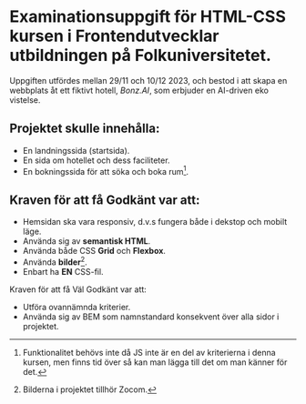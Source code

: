 # Examinationsuppgift för HTML-CSS kursen i Frontendutvecklar utbildningen på Folkuniversitetet.

Uppgiften utfördes mellan 29/11 och 10/12 2023, och bestod i att skapa en webbplats åt ett fiktivt hotell, *Bonz.AI*, som erbjuder en AI-driven eko vistelse.


## Projektet skulle innehålla: 
- En landningssida (startsida).
- En sida om hotellet och dess faciliteter.
- En bokningssida för att söka och boka rum[^1].

## Kraven för att få Godkänt var att: 

- Hemsidan ska vara responsiv, d.v.s fungera både i dekstop och mobilt läge.
- Använda sig av **semantisk HTML**.
- Använda både CSS **Grid** och **Flexbox**.
- Använda **bilder**[^2].
- Enbart ha **EN** CSS-fil.

Kraven för att få Väl Godkänt var att:
- Utföra ovannämnda kriterier.
- Använda sig av BEM som namnstandard konsekvent över alla sidor i projektet.


[^1]: Funktionalitet behövs inte då JS inte är en del av kriterierna i denna kursen, men finns tid över så kan man lägga till det om man känner för det.
[^2]: Bilderna i projektet tillhör Zocom.
